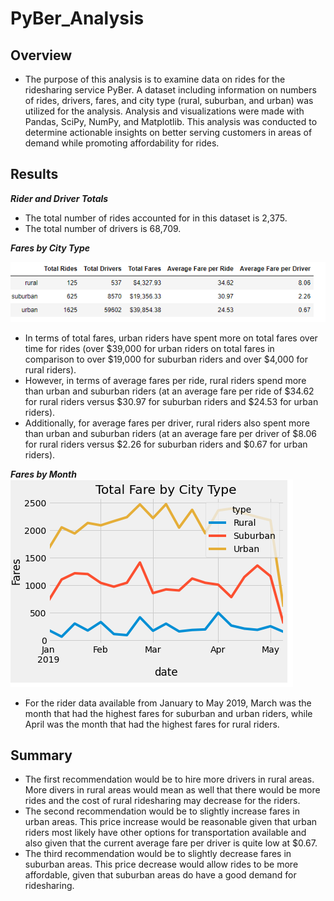 # PyBer_Analysis
## Overview
-	The purpose of this analysis is to examine data on rides for the ridesharing service PyBer. A dataset including information on numbers of rides, drivers, fares, and city type (rural, suburban, and urban) was utilized for the analysis. Analysis and visualizations were made with Pandas, SciPy, NumPy, and Matplotlib. This analysis was conducted to determine actionable insights on better serving customers in areas of demand while promoting affordability for rides. 
  
## Results
***Rider and Driver Totals***
-	The total number of rides accounted for in this dataset is 2,375.
-	The total number of drivers is 68,709.

***Fares by City Type***

![image1](analysis/totals.png?raw=true "Title")

-	In terms of total fares, urban riders have spent more on total fares over time for rides (over $39,000  for urban riders on total fares in comparison to over $19,000 for suburban riders and over $4,000 for rural riders).
-	However, in terms of average fares per ride, rural riders spend more than urban and suburban riders (at an average fare per ride of $34.62 for rural riders versus $30.97 for suburban riders and $24.53 for urban riders).
-	Additionally, for average fares per driver, rural riders also spent more than urban and suburban riders (at an average fare per driver of $8.06 for rural riders versus $2.26 for suburban riders and $0.67 for urban riders).


***Fares by Month***
![image2](analysis/total_fare_city_type.png?raw=true "Title")

 - For the rider data available from January to May 2019, March was the month that had the highest fares for suburban and urban riders, while April was the month that had the highest fares for rural riders. 

## Summary
-	The first recommendation would be to hire more drivers in rural areas. More divers in rural areas would mean as well that there would be more rides and the cost of rural ridesharing may decrease for the riders.  
-	The second recommendation would be to slightly increase fares in urban areas. This price increase would be reasonable given that urban riders most likely have other options for transportation available and also given that the current average fare per driver is quite low at $0.67. 
-	The third recommendation would be to slightly decrease fares in suburban areas. This price decrease would allow rides to be more affordable, given that suburban areas do have a good demand for ridesharing. 
